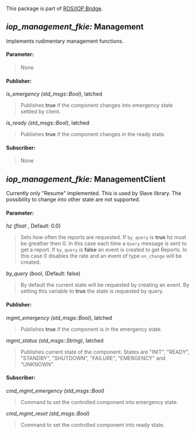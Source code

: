 This package is part of [ROS/IOP Bridge](https://github.com/fkie/iop_core/blob/master/README.md).


## _iop_management_fkie:_ Management

Implements rudimentary management functions.

#### Parameter:

> None

#### Publisher:

_is_emergency (std_msgs::Bool)_, latched

> Publishes __true__ if the component changes into emergency state settled  by client.

_is_ready (std_msgs::Bool)_, latched

> Publishes __true__ if the component changes in the ready state.

#### Subscriber:

> None

## _iop_management_fkie:_ ManagementClient

Currently only "Resume" implemented. This is used by Slave library. The possibility to change into other state are not supported.

#### Parameter:

_hz (float_ , Default: 0.0)

> Sets how often the reports are requested. If ```by_query``` is __true__ hz must be greather then 0. In this case each time a ```Query``` message is sent to get a report. If ```by_query``` is __false__ an event is created to get Reports. In this case 0 disables the rate and an event of type ```on_change``` will be created.

_by_query (bool_, (Default: false)

> By default the current state will be requested by creating an event. By setting this variable to __true__ the state is requested by query.


#### Publisher:

_mgmt_emergency (std_msgs::Bool)_, latched

> Publishes __true__ if the component is in the emergency state.

_mgmt_status (std_msgs::String)_, latched

> Publishes current state of the component. States are "INIT", "READY", "STANDBY", "SHUTDOWN", "FAILURE", "EMERGENCY" and "UNKNOWN".


#### Subscriber:

_cmd_mgmt_emergency (std_msgs::Bool)_

> Command to set the controlled component into emergency state.

_cmd_mgmt_reset (std_msgs::Bool)_

> Command to set the controlled component into ready state.


